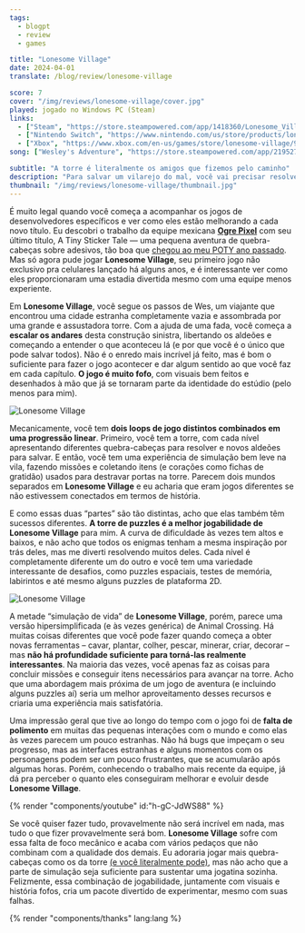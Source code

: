 ```yaml
---
tags:
  - blogpt
  - review
  - games

title: "Lonesome Village"
date: 2024-04-01
translate: /blog/review/lonesome-village

score: 7
cover: "/img/reviews/lonesome-village/cover.jpg"
played: jogado no Windows PC (Steam)
links:
  - ["Steam", "https://store.steampowered.com/app/1418360/Lonesome_Village?curator_clanid=44763507"]
  - ["Nintendo Switch", "https://www.nintendo.com/us/store/products/lonesome-village-switch/"]
  - ["Xbox", "https://www.xbox.com/en-us/games/store/lonesome-village/9p8nd0l4cxpr"]
song: ["Wesley's Adventure", "https://store.steampowered.com/app/2195270/Lonesome_Village__Soundtrack/?curator_clanid=44763507"]

subtitle: "A torre é literalmente os amigos que fizemos pelo caminho"
description: "Para salvar um vilarejo do mal, você vai precisar resolver puzzles e escalar uma torre que é literalmente os amigos que fizemos pelo caminho."
thumbnail: "/img/reviews/lonesome-village/thumbnail.jpg"
---
```


É muito legal quando você começa a acompanhar os jogos de desenvolvedores específicos e ver como eles estão melhorando a cada novo título. Eu descobri o trabalho da equipe mexicana [**Ogre Pixel**](https://ogrepixel.com/) com seu último título, A Tiny Sticker Tale — uma pequena aventura de quebra-cabeças sobre adesivos, tão boa que [chegou ao meu POTY ano passado](/pt/blog/melhores-jogos-digitais-2023). Mas só agora pude jogar **Lonesome Village**, seu primeiro jogo não exclusivo pra celulares lançado há alguns anos, e é interessante ver como eles proporcionaram uma estadia divertida mesmo com uma equipe menos experiente.

Em **Lonesome Village**, você segue os passos de Wes, um viajante que encontrou uma cidade estranha completamente vazia e assombrada por uma grande e assustadora torre. Com a ajuda de uma fada, você começa a **escalar os andares** desta construção sinistra, libertando os aldeões e começando a entender o que aconteceu lá (e por que você é o único que pode salvar todos). Não é o enredo mais incrível já feito, mas é bom o suficiente para fazer o jogo acontecer e dar algum sentido ao que você faz em cada capítulo. **O jogo é muito fofo**, com visuais bem feitos e desenhados à mão que já se tornaram parte da identidade do estúdio (pelo menos para mim).

![Lonesome Village](/img/reviews/lonesome-village/tower.jpg)

Mecanicamente, você tem **dois loops de jogo distintos combinados em uma progressão linear**. Primeiro, você tem a torre, com cada nível apresentando diferentes quebra-cabeças para resolver e novos aldeões para salvar. E então, você tem uma experiência de simulação bem leve na vila, fazendo missões e coletando itens (e corações como fichas de gratidão) usados para destravar portas na torre. Parecem dois mundos separados em **Lonesome Village** e eu acharia que eram jogos diferentes se não estivessem conectados em termos de história.

E como essas duas “partes” são tão distintas, acho que elas também têm sucessos diferentes. **A torre de puzzles é a melhor jogabilidade de Lonesome Village** para mim. A curva de dificuldade às vezes tem altos e baixos, e não acho que todos os enigmas tenham a mesma inspiração por trás deles, mas me diverti resolvendo muitos deles. Cada nível é completamente diferente um do outro e você tem uma variedade interessante de desafios, como puzzles espaciais, testes de memória, labirintos e até mesmo alguns puzzles de plataforma 2D.

![Lonesome Village](/img/reviews/lonesome-village/village.jpg)

A metade “simulação de vida” de **Lonesome Village**, porém, parece uma versão hipersimplificada (e às vezes genérica) de Animal Crossing. Há muitas coisas diferentes que você pode fazer quando começa a obter novas ferramentas – cavar, plantar, colher, pescar, minerar, criar, decorar – mas **não há profundidade suficiente para torná-las realmente interessantes**. Na maioria das vezes, você apenas faz as coisas para concluir missões e conseguir itens necessários para avançar na torre. Acho que uma abordagem mais próxima de um jogo de aventura (e incluindo alguns puzzles aí) seria um melhor aproveitamento desses recursos e criaria uma experiência mais satisfatória.

Uma impressão geral que tive ao longo do tempo com o jogo foi de **falta de polimento** em muitas das pequenas interações com o mundo e como elas às vezes parecem um pouco estranhas. Não há bugs que impeçam o seu progresso, mas as interfaces estranhas e alguns momentos com os personagens podem ser um pouco frustrantes, que se acumularão após algumas horas. Porém, conhecendo o trabalho mais recente da equipe, já dá pra perceber o quanto eles conseguiram melhorar e evoluir desde **Lonesome Village**.

{% render "components/youtube" id:"h-gC-JdWS88" %}

Se você quiser fazer tudo, provavelmente não será incrível em nada, mas tudo o que fizer provavelmente será bom. **Lonesome Village** sofre com essa falta de foco mecânico e acaba com vários pedaços que não combinam com a qualidade dos demais. Eu adoraria jogar mais quebra-cabeças como os da torre [(e você literalmente pode)](https://ogrepixel.com/a-tiny-sticker-tale/), mas não acho que a parte de simulação seja suficiente para sustentar uma jogatina sozinha. Felizmente, essa combinação de jogabilidade, juntamente com visuais e história fofos, cria um pacote divertido de experimentar, mesmo com suas falhas.

{% render "components/thanks" lang:lang %}